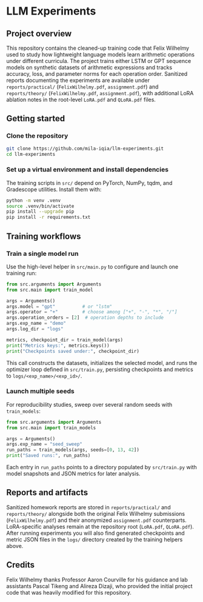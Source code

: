 # LLM Experiments

## Project overview
This repository contains the cleaned-up training code that Felix Wilhelmy used to study how lightweight language models learn arithmetic operations under different curricula.  The project trains either LSTM or GPT sequence models on synthetic datasets of arithmetic expressions and tracks accuracy, loss, and parameter norms for each operation order.  Sanitized reports documenting the experiments are available under `reports/practical/` (`FelixWilhelmy.pdf`, `assignment.pdf`) and `reports/theory/` (`FelixWilhelmy.pdf`, `assignment.pdf`), with additional LoRA ablation notes in the root-level `LoRA.pdf` and `QLoRA.pdf` files.

## Getting started

### Clone the repository
```bash
git clone https://github.com/mila-iqia/llm-experiments.git
cd llm-experiments
```

### Set up a virtual environment and install dependencies
The training scripts in `src/` depend on PyTorch, NumPy, tqdm, and Gradescope utilities.  Install them with:
```bash
python -m venv .venv
source .venv/bin/activate
pip install --upgrade pip
pip install -r requirements.txt
```

## Training workflows

### Train a single model run
Use the high-level helper in `src/main.py` to configure and launch one training run:
```python
from src.arguments import Arguments
from src.main import train_model

args = Arguments()
args.model = "gpt"          # or "lstm"
args.operator = "+"         # choose among ["+", "-", "*", "/"]
args.operation_orders = [2]  # operation depths to include
args.exp_name = "demo"
args.log_dir = "logs"

metrics, checkpoint_dir = train_model(args)
print("Metrics keys:", metrics.keys())
print("Checkpoints saved under:", checkpoint_dir)
```
This call constructs the datasets, initializes the selected model, and runs the optimizer loop defined in `src/train.py`, persisting checkpoints and metrics to `logs/<exp_name>/<exp_id>/`.

### Launch multiple seeds
For reproducibility studies, sweep over several random seeds with `train_models`:
```python
from src.arguments import Arguments
from src.main import train_models

args = Arguments()
args.exp_name = "seed_sweep"
run_paths = train_models(args, seeds=[0, 13, 42])
print("Saved runs:", run_paths)
```
Each entry in `run_paths` points to a directory populated by `src/train.py` with model snapshots and JSON metrics for later analysis.

## Reports and artifacts
Sanitized homework reports are stored in `reports/practical/` and `reports/theory/` alongside both the original Felix Wilhelmy submissions (`FelixWilhelmy.pdf`) and their anonymized `assignment.pdf` counterparts.  LoRA-specific analyses remain at the repository root (`LoRA.pdf`, `QLoRA.pdf`).  After running experiments you will also find generated checkpoints and metric JSON files in the `logs/` directory created by the training helpers above.

## Credits
Felix Wilhelmy thanks Professor Aaron Courville for his guidance and lab assistants Pascal Tikeng and Alireza Dizaji, who provided the initial project code that was heavily modified for this repository.
